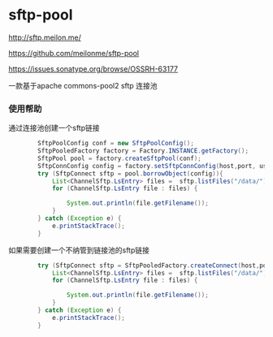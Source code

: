 # sftp-pool

http://sftp.meilon.me/

https://github.com/meilonme/sftp-pool

https://issues.sonatype.org/browse/OSSRH-63177

一款基于apache commons-pool2  sftp 连接池


### 使用帮助
通过连接池创建一个sftp链接
```java
        SftpPoolConfig conf = new SftpPoolConfig();
        SftpPooledFactory factory = Factory.INSTANCE.getFactory();
        SftpPool pool = factory.createSftpPool(conf);
        SftpConnConfig config = factory.setSftpConnConfig(host,port, username,passwd);
        try (SftpConnect sftp = pool.borrowObject(config)){
            List<ChannelSftp.LsEntry> files =  sftp.listFiles("/data/");
            for (ChannelSftp.LsEntry file : files) {

                System.out.println(file.getFilename());
            }
        } catch (Exception e) {
            e.printStackTrace();
        }
```

如果需要创建一个不纳管到链接池的sftp链接
```java
        try (SftpConnect sftp = SftpPooledFactory.createConnect(host,port, username,passwd)){
            List<ChannelSftp.LsEntry> files =  sftp.listFiles("/data/");
            for (ChannelSftp.LsEntry file : files) {

                System.out.println(file.getFilename());
            }
        } catch (Exception e) {
            e.printStackTrace();
        }
```